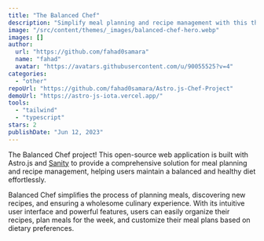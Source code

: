 ```yaml
---
title: "The Balanced Chef"
description: "Simplify meal planning and recipe management with this this application built with Astro and Sanity."
image: "/src/content/themes/_images/balanced-chef-hero.webp"
images: []
author:
  url: "https://github.com/fahad0samara"
  name: "fahad"
  avatar: "https://avatars.githubusercontent.com/u/90055525?v=4"
categories:
  - "other"
repoUrl: "https://github.com/fahad0samara/Astro.js-Chef-Project"
demoUrl: "https://astro-js-iota.vercel.app/"
tools:
  - "tailwind"
  - "typescript"
stars: 2
publishDate: "Jun 12, 2023"
---
```


<p>
  The Balanced Chef project! This open-source web application is built with Astro.js and
  <a href="https://sanity.io">Sanity</a> to provide a comprehensive solution for meal planning and
  recipe management, helping users maintain a balanced and healthy diet effortlessly.
</p>
<p>
  Balanced Chef simplifies the process of planning meals, discovering new recipes, and ensuring a
  wholesome culinary experience. With its intuitive user interface and powerful features, users can
  easily organize their recipes, plan meals for the week, and customize their meal plans based on
  dietary preferences.
</p>
